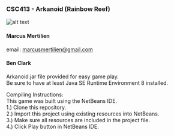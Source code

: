 ### CSC413 - Arkanoid (Rainbow Reef)


![alt text](https://i.pinimg.com/originals/09/fe/e4/09fee4cd751f5cf53b7f07651cd8573a.jpg)

#### Marcus Mertilien <br />
email: marcusmertilien@gmail.com <br />

#### Ben Clark <br />

Arkanoid.jar file provided for easy game play.<br />
Be sure to have at least Java SE Runtime Environment 8 installed.<br />

Compiling Instructions:<br />
This game was built using the NetBeans IDE.<br />
1.) Clone this repository.<br />
2.) Import this project using existing resources into NetBeans.<br />
3.) Make sure all resources are included in the project file.<br />
4.) Click Play button in NetBeans IDE.<br />

